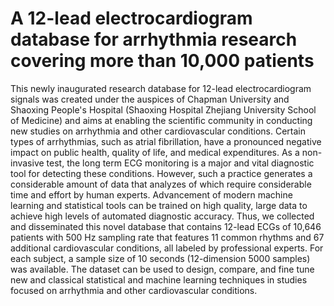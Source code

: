 # A 12-lead electrocardiogram database for arrhythmia research covering more than 10,000 patients

This newly inaugurated research database for 12-lead electrocardiogram signals was created under the auspices of Chapman University and Shaoxing People's Hospital (Shaoxing Hospital Zhejiang University School of Medicine) and aims at enabling the scientific community in conducting new studies on arrhythmia and other cardiovascular conditions. Certain types of arrhythmias, such as atrial fibrillation, have a pronounced negative impact on public health, quality of life, and medical expenditures. As a non-invasive test, the long term ECG monitoring is a major and vital diagnostic tool for detecting these conditions. However, such a practice generates a considerable amount of data that analyzes of which require considerable time and effort by human experts. Advancement of modern machine learning and statistical tools can be trained on high quality, large data to achieve high levels of automated diagnostic accuracy. Thus, we collected and disseminated this novel database that contains 12-lead ECGs of 10,646 patients with 500 Hz sampling rate that features 11 common rhythms and 67 additional cardiovascular conditions, all labeled by professional experts. For each subject, a sample size of 10 seconds (12-dimension 5000 samples) was available. The dataset can be used to design, compare, and fine tune new and classical statistical and machine learning techniques in studies focused on arrhythmia and other cardiovascular conditions.
